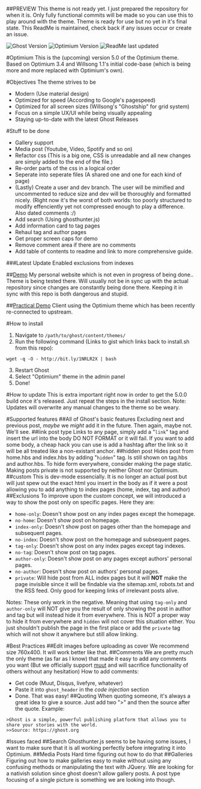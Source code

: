 ##PREVIEW
This theme is not ready yet. I just prepared the repository for when it is. Only fully functional commits will be made so you can use this to play 
around with the theme.
Theme is ready for use but no yet in it's final state. This ReadMe is maintained, check back if any issues occur or create an issue.

![Ghost Version](https://img.shields.io/badge/Ghost-0.7.x-brightgreen.svg?style=flat-square)
![Optimium Version](https://img.shields.io/badge/Version-Alpha-yellow.svg?style=flat-square)
![ReadMe last updated](https://img.shields.io/badge/ReadMe-19/11/2015-blue.svg?style=flat-square)

#Optimium
This is the (upcoming) version 5.0 of the Optimium theme.
Based on Optimium 3.4 and Willsong 1.1's initial code-base (which is being more and more replaced with Optimium's own).

#Objectives
The theme strives to be

- Modern (Use material design)
- Optimized for speed (According to Google's pagespeed)
- Optimized for all screen sizes (Willsong's "Ghostship" for grid system)
- Focus on a simple UX/UI while being visually appealing
- Staying up-to-date with the latest Ghost Releases

#Stuff to be done
- Gallery support
- Media post (Youtube, Video, Spotify and so on)
- Refactor css (This is a big one, CSS is unreadable and all new changes are simply added to the end of the file.)
 - Re-order parts of the css in a logical order
 - Seperate into seperate files (A shared one and one for each kind of page)
- (Lastly) Create a user and dev branch. The user will be mimified and uncommented to reduce size and dev will be thoroughly and formatted nicely. (Right now it's the worst of both worlds: too poorly structured to modify effenciently yet not compressed enough to play a difference. Also dated comments :/)
- Add search (Using ghosthunter.js)
- Add information card to tag pages
- Rehaul tag and author pages
- Get proper screen caps for demo
- Remove comment area if there are no comments
- Add table of contents to readme and link to more comprehensive guide.

###Latest Update
Enabled exclusions from indexes

##[Demo](https://www.knyz.org)
My personal website which is not even in progress of being done.. Theme is being tested there. Will usually not be in sync up with the actual repository since changes are constantly being done there. Keeping it in sync with this repo is both dangerous and stupid.

##[Practical Demo](http://blog.pggr.org/)
Client using the Optimium theme which has been recently re-connected to upstream.

#How to install

1. Navigate to `/path/to/ghost/content/themes/`
2. Run the following command (Links to gist which links back to install.sh from this repo):
```
wget -q -O - http://bit.ly/1NRLR2X | bash
```
3. Restart Ghost
4. Select "Optimium" theme in the admin panel
5. Done!

#How to update
This is extra important right now in order to get the 5.0.0 build once it's released.
Just repeat the steps in the install section.
Note: Updates will overwrite any manual changes to the theme so be weary.

#Supported features
##All of Ghost's basic features
Excluding next and previous post, *maybe* we *might* add it in the future. Then again, maybe not. We'll see.
##link post type
Links to any page, simply add a "`link`" tag and insert the url into the body DO NOT FORMAT or it will fail. If you want to add some body, a cheap hack you can use is add a hashtag after the link so it will be all treated like a non-existant anchor.
##hidden post
Hides post from home.hbs and index.hbs by adding "`hidden`" tag. Is still shown on tag.hbs and author.hbs. To hide form everywhere, consider making the page static. Making posts private is not supported by neither Ghost nor Optimium.
##custom
This is dev-mode essencially. It is no longer an actual post but will just spew out the exact html you insert in the body as if it were a post allowing you to add anything to index pages (home, index, tag and author)
##Exclusions
To improve upon the *custom* concept, we will introduced a way to show the post only on specific pages. Here they are:

 - `home-only`: Doesn't show post on any index pages except the homepage.
 - `no-home`: Doesn't show post on homepage.
 - `index-only`: Doesn't show post on pages other than the homepage and subsequent pages.
 - `no-index`: Doesn't show post on the homepage and subsequent pages.
 - `tag-only`: Doesn't show post on any index pages except tag indexes.
 - `no-tag`: Doesn't show post on tag pages.
 - `author-only`: Doesn't show post on any pages except authors' personal pages.
 - `no-author`: Doesn't show post on authors' personal pages.
 - `private`: Will hide post from ALL index pages but it will **NOT** make the page invisible since it will be findable via the sitemap.xml, robots.txt and the RSS feed. Only good for keeping links of irrelevant posts alive.

Notes: These only work in the negative. 
Meaning that using `tag-only` and `author-only` will NOT give you the result of only showing the post in author and tag but will instead hide it from everywhere.
This is NOT a proper way to hide it from everywhere and `hidden` will not cover this situation either. 
You just shouldn't publish the page in the first place or add the `private` tag which will not show it anywhere but still allow linking.

#Best Practices
##Edit images before uploading as cover
We recommend size 760x400. It will work better like that.
##Comments
We are pretty much the only theme (as far as I know) that made it easy to add any comments you want (But we officially support [muut](https://muut.com/) and will sacrifice functionality of others without any hesitation)
How to add comments:
 - Get code (Muut, Disqus, livefyre, whatever)
 - Paste it into `ghost_header` in the *code injection* section
 - Done. That was easy!
##Quoting
When quoting someone, it's always a great idea to give a source. Just add two ">" and then the source after the quote.
Example:
```
>Ghost is a simple, powerful publishing platform that allows you to share your stories with the world.
>>Source: https://ghost.org
```
#Issues faced
##Search
Ghosthunter.js seems to be having some issues, I want to make sure that it is all working perfectly before integrating it into Optimium.
##Media Posts
Hard time figuring out how to do that
##Galleries
Figuring out how to make galleries easy to make without using any confusing methods or manipulating the text with JQuery. We are looking for a nativish solution since ghost doesn't allow gallery posts.
A post type focusing of a single picture is something we are looking into though.